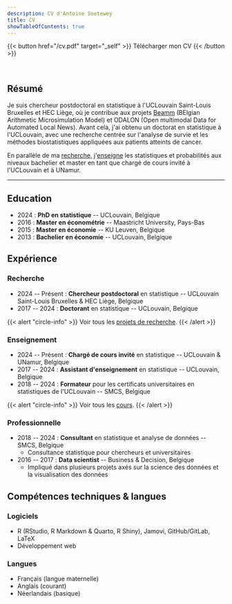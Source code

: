 ```yaml
---
description: CV d'Antoine Soetewey
title: CV
showTableOfContents: true
---
```


{{< button href="/cv.pdf" target="_self" >}}
Télécharger mon CV
{{< /button >}}

<br>

## Résumé

Je suis chercheur postdoctoral en statistique à l'UCLouvain Saint-Louis Bruxelles et HEC Liège, où je contribue aux projets [Beamm](https://beamm.brussels/) (BElgian Arithmetic Microsimulation Model) et ODALON (Open multimodal Data for Automated Local News). Avant cela, j'ai obtenu un doctorat en statistique à l'UCLouvain, avec une recherche centrée sur l'analyse de survie et les méthodes biostatistiques appliquées aux patients atteints de cancer.

En parallèle de ma [recherche](/fr/research/), j'[enseigne](/fr/teaching/) les statistiques et probabilités aux niveaux bachelier et master en tant que chargé de cours invité à l'UCLouvain et à UNamur.

---

## Education

- 2024 : **PhD en statistique** -- UCLouvain, Belgique
- 2016 : **Master en économétrie** -- Maastricht University, Pays-Bas
- 2015 : **Master en économie** -- KU Leuven, Belgique
- 2013 : **Bachelier en économie** -- UCLouvain, Belgique

## Expérience

### Recherche

- 2024 -- Présent : **Chercheur postdoctoral** en statistique -- UCLouvain Saint-Louis Bruxelles & HEC Liège, Belgique
- 2017 -- 2024 : **Doctorant** en statistique -- UCLouvain, Belgique

{{< alert "circle-info" >}}
Voir tous les [projets de recherche](/fr/research/).
{{< /alert >}}

### Enseignement

- 2024 -- Présent : **Chargé de cours invité** en statistique -- UCLouvain & UNamur, Belgique
- 2017 -- 2024 : **Assistant d'enseignement** en statistique -- UCLouvain, Belgique
- 2018 -- 2024 : **Formateur** pour les certificats universitaires en statistiques de l'UCLouvain -- SMCS, Belgique

{{< alert "circle-info" >}}
Voir tous les [cours](/fr/teaching/).
{{< /alert >}}

### Professionnelle

- 2018 -- 2024 : **Consultant** en statistique et analyse de données -- SMCS, Belgique
  + Consultance statistique pour chercheurs et universitaires
- 2016 -- 2017 : **Data scientist** -- Business & Decision, Belgique
  + Impliqué dans plusieurs projets axés sur la science des données et la visualisation des données

## Compétences techniques & langues

### Logiciels

- R (RStudio, R Markdown & Quarto, R Shiny), Jamovi, GitHub/GitLab, LaTeX
- Développement web

### Langues

- Français (langue maternelle)
- Anglais (courant)
- Néerlandais (basique)
